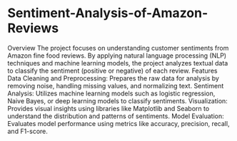 # Sentiment-Analysis-of-Amazon-Reviews
Overview
The project focuses on understanding customer sentiments from Amazon fine food reviews. By applying natural language processing (NLP) techniques and machine learning models, the project analyzes textual data to classify the sentiment (positive or negative) of each review.
Features
Data Cleaning and Preprocessing: Prepares the raw data for analysis by removing noise, handling missing values, and normalizing text.
Sentiment Analysis: Utilizes machine learning models such as logistic regression, Naive Bayes, or deep learning models to classify sentiments.
Visualization: Provides visual insights using libraries like Matplotlib and Seaborn to understand the distribution and patterns of sentiments.
Model Evaluation: Evaluates model performance using metrics like accuracy, precision, recall, and F1-score.
